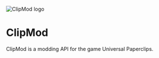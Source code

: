 ![ClipMod logo](https://i.ibb.co/zZTTj75/clipmod.png) 
# ClipMod
ClipMod is a modding API for the game Universal Paperclips.